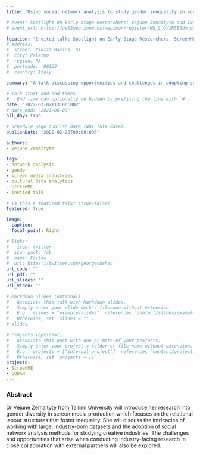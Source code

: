 ```yaml
---
title: "Using social network analysis to study gender inequality in screen media industries"

# event: Spotlight on Early Stage Researchers: Vejune Zemaityte and Ivana Kostovska tell us about their research and the challenges, ScreenME Project
# event_url: https://us02web.zoom.us/webinar/register/WN_L_QV1R5BSdm_pY1wewvQGQ

location: "Invited talk: Spotlight on Early Stage Researchers, ScreenME Project"
# address:
#  street: Piazza Marina, 61
#  city: Palermo
#  region: PA
#  postcode: '90133'
#  country: Italy

summary: "A talk discussing opportunities and challenges in adopting social network analysis in research on gender diversity in the screen media industries."

# Talk start and end times.
#   End time can optionally be hidden by prefixing the line with `#`.
date: "2022-03-07T13:00:00Z"
# date_end: "2021-06-08"
all_day: true

# Schedule page publish date (NOT talk date).
publishDate: "2022-02-28T00:00:00Z"

authors: 
- Vejune Zemaityte

tags:
- network analysis
- gender
- screen media industries
- cultural data analytics
- ScreenME
- invited talk

# Is this a featured talk? (true/false)
featured: true

image:
  caption: 
  focal_point: Right

# links:
# - icon: twitter
#  icon_pack: fab
#  name: Follow
#  url: https://twitter.com/georgecushen
url_code: ""
url_pdf: ""
url_slides: ""
url_video: ""

# Markdown Slides (optional).
#   Associate this talk with Markdown slides.
#   Simply enter your slide deck's filename without extension.
#   E.g. `slides = "example-slides"` references `content/slides/example-slides.md`.
#   Otherwise, set `slides = ""`.
# slides:

# Projects (optional).
#   Associate this post with one or more of your projects.
#   Simply enter your project's folder or file name without extension.
#   E.g. `projects = ["internal-project"]` references `content/project/deep-learning/index.md`.
#   Otherwise, set `projects = []`.
projects:
- ScreenME
- CUDAN
---
```


### Abstract

Dr Vejune Zemaityte from Tallinn University will introduce her research into gender diversity in screen media production which focuses on the relational labour structures that foster inequality. She will discuss the intricacies of working with large, industry-born datasets and the adoption of social network analysis methods for studying creative industries. The challenges and opportunities that arise when conducting industry-facing research in close collaboration with external partners will also be explored.